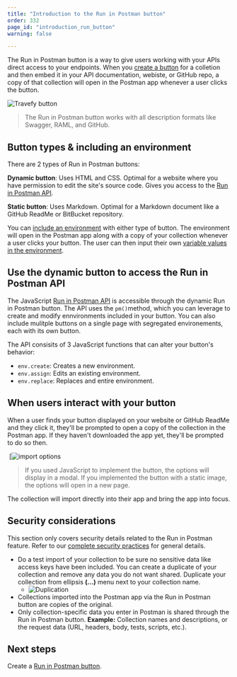 ```yaml
---
title: "Introduction to the Run in Postman button"
order: 332
page_id: "introduction_run_button"
warning: false

---
```


The Run in Postman button is a way to give users working with your APIs direct access to your endpoints. When you [create a button](/docs/postman-for-publishers/run-in-postman/creating-run-button/) for a colletion and then embed it in your API documentation, webiste, or GitHub repo, a copy of that collection will open in the Postman app whenever a user clicks the button.

![Travefy button](https://assets.postman.com/postman-docs/Travefy+API+RIP+button.jpg)

> The Run in Postman button works with all description formats like Swagger, RAML, and GitHub.

## Button types & including an environment

There are 2 types of Run in Postman buttons:

**Dynamic button**: Uses HTML and CSS. Optimal for a website where you have permission to edit the site's source code. Gives you access to the [Run in Postman API](/docs/postman-for-publishers/run-in-postman/run-button-API/).

**Static button**: Uses Markdown. Optimal for a Markdown document like a GitHub ReadMe or BitBucket repository.

You can [include an environment](/docs/postman-for-publishers/run-in-postman/environments-run-button/) with either type of button. The environment will open in the Postman app along with a copy of your collection whenever a user clicks your button. The user can then input their own [variable values in the environment](/docs/postman/variables-and-environments/variables/).

## Use the dynamic button to access the Run in Postman API

The JavaScript [Run in Postman API](/docs/postman-for-publishers/run-in-postman/run-button-API/) is accessible through the dynamic Run in Postman button. The API uses the `pm()`method, which you can leverage to create and modify ennvironments included in your button. You can also include mulitple buttons on a single page with segregated environements, each with its own button.

The API consisits of 3 JavaScript functions that can alter your button's behavior:

* `env.create`: Creates a new environment.
* `env.assign`: Edits an existing environment.
* `env.replace`: Replaces and entire environment.

## When users interact with your button

When a user finds your button displayed on your website or GitHub ReadMe and they click it, they'll be prompted to open a copy of the collection in the Postman app. If they haven't downloaded the app yet, they'll be prompted to do so then.

 [![import options](https://postman-static-assets.s3.amazonaws.com/postman-docs/RIP+intro_travefy+button.jpg)

> If you used JavaScript to implement the button, the options will display in a modal. If you implemented the button with a static image, the options will open in a new page.

The collection will import directly into their app and bring the app into focus.

## Security considerations

This section only covers security details related to the Run in Postman feature. Refer to our [complete security practices](https://www.postman.com/security) for general details.

* Do a test import of your collection to be sure no sensitive data like access keys have been included. You can create a duplicate of your collection and remove any data you do not want shared. Duplicate your collection from ellipsis **(...)** menu next to your collection name.
    * ![Duplication](https://postman-static-assets.s3.amazonaws.com/postman-docs/RIP+button_Duplicate+collection.jpg)
* Collections imported into the Postman app via the Run in Postman button are copies of the original.
* Only collection-specific data you enter in Postman is shared through the Run in Postman button. **Example:** Collection names and descriptions, or the request data (URL, headers, body, tests, scripts, etc.).

## Next steps

Create a [Run in Postman button](/docs/postman-for-publishers/run-in-postman/creating-run-button/).

